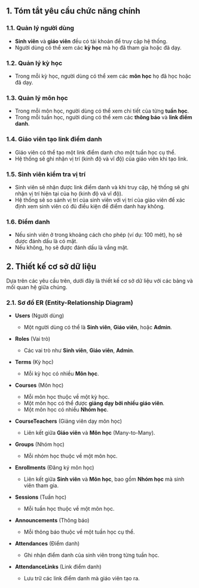 ## **1. Tóm tắt yêu cầu chức năng chính**

### **1.1. Quản lý người dùng**

-   **Sinh viên** và **giáo viên** đều có tài khoản để truy cập hệ thống.
-   Người dùng có thể xem các **kỳ học** mà họ đã tham gia hoặc đã dạy.

### **1.2. Quản lý kỳ học**

-   Trong mỗi kỳ học, người dùng có thể xem các **môn học** họ đã học hoặc đã dạy.

### **1.3. Quản lý môn học**

-   Trong mỗi môn học, người dùng có thể xem chi tiết của từng **tuần học**.
-   Trong mỗi tuần học, người dùng có thể xem các **thông báo** và **link điểm danh**.

### **1.4. Giáo viên tạo link điểm danh**

-   Giáo viên có thể tạo một link điểm danh cho một tuần học cụ thể.
-   Hệ thống sẽ ghi nhận vị trí (kinh độ và vĩ độ) của giáo viên khi tạo link.

### **1.5. Sinh viên kiểm tra vị trí**

-   Sinh viên sẽ nhận được link điểm danh và khi truy cập, hệ thống sẽ ghi nhận vị trí hiện tại của họ (kinh độ và vĩ độ).
-   Hệ thống sẽ so sánh vị trí của sinh viên với vị trí của giáo viên để xác định xem sinh viên có đủ điều kiện để điểm danh hay không.

### **1.6. Điểm danh**

-   Nếu sinh viên ở trong khoảng cách cho phép (ví dụ: 100 mét), họ sẽ được đánh dấu là có mặt.
-   Nếu không, họ sẽ được đánh dấu là vắng mặt.

## **2. Thiết kế cơ sở dữ liệu**

Dựa trên các yêu cầu trên, dưới đây là thiết kế cơ sở dữ liệu với các bảng và mối quan hệ giữa chúng.

### **2.1. Sơ đồ ER (Entity-Relationship Diagram)**

-   **Users** (Người dùng)

    -   Một người dùng có thể là **Sinh viên**, **Giáo viên**, hoặc **Admin**.

-   **Roles** (Vai trò)

    -   Các vai trò như **Sinh viên**, **Giáo viên**, **Admin**.

-   **Terms** (Kỳ học)

    -   Mỗi kỳ học có nhiều **Môn học**.

-   **Courses** (Môn học)

    -   Mỗi môn học thuộc về một kỳ học.
    -   Một môn học có thể được **giảng dạy bởi nhiều giáo viên**.
    -   Một môn học có nhiều **Nhóm học**.

-   **CourseTeachers** (Giảng viên dạy môn học)

    -   Liên kết giữa **Giáo viên** và **Môn học** (Many-to-Many).

-   **Groups** (Nhóm học)

    -   Mỗi nhóm học thuộc về một môn học.

-   **Enrollments** (Đăng ký môn học)

    -   Liên kết giữa **Sinh viên** và **Môn học**, bao gồm **Nhóm học** mà sinh viên tham gia.

-   **Sessions** (Tuần học)

    -   Mỗi tuần học thuộc về một môn học.

-   **Announcements** (Thông báo)

    -   Mỗi thông báo thuộc về một tuần học cụ thể.

-   **Attendances** (Điểm danh)

    -   Ghi nhận điểm danh của sinh viên trong từng tuần học.

-   **AttendanceLinks** (Link điểm danh)

    -   Lưu trữ các link điểm danh mà giáo viên tạo ra.
